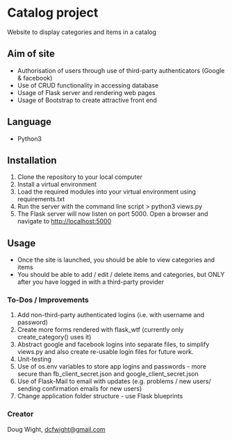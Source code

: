 # Catalog project
Website to display categories and items in a catalog

## Aim of site
- Authorisation of users through use of third-party authenticators (Google & facebook)
- Use of CRUD functionality in accessing database
- Usage of Flask server and rendering web pages
- Usage of Bootstrap to create attractive front end

## Language
- Python3

## Installation
1. Clone the repository to your local computer
2. Install a virtual environment
3. Load the required modules into your virtual environment using requirements.txt
4. Run the server with the command line script > python3 views.py
5. The Flask server will now listen on port 5000. Open a browser and navigate to
[http://localhost:5000](http://localhost:5000)

## Usage
- Once the site is launched, you should be able to view categories and items
- You should be able to add / edit / delete items and categories, but ONLY after you have logged in with a third-party provider

### To-Dos / Improvements
1. Add non-third-party authenticated logins (i.e. with username and password)
2. Create more forms rendered with flask_wtf (currently only create_category() uses it)
3. Abstract google and facebook logins into separate files, to simplify views.py and also
create re-usable login files for future work.
4. Unit-testing
5. Use of os.env variables to store app logins and passwords - more secure than fb_client_secret.json
and google_client_secret.json
6. Use of Flask-Mail to email with updates (e.g. problems / new users/ sending confirmation emails for new users)
7. Change application folder structure - use Flask blueprints

### Creator
Doug Wight, dcfwight@gmail.com

